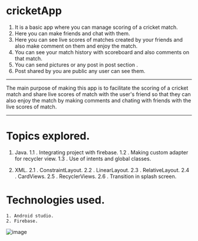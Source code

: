 # cricketApp



 1. It is a basic app where you can manage scoring of a cricket match.
 2. Here you can make friends and chat with them.
 3. Here you can see live scores of matches created by your friends and also make comment on them and enjoy the match.
 4. You can see your match history with scoreboard and also comments on that match.
 5. You can send pictures or any post in post section .
 6. Post shared by you are public any user can see them.
 
 
 ********************************************************************************************
 
   The main purpose of making this app is to facilitate the scoring of a cricket match 
   and share live scores of match with the user's friend so that they can also enjoy 
   the match by making comments and chating with friends with the live scores of match.
   
   **********************************************************************************************
   
   
   # Topics explored.
   1. Java.
     1.1 . Integrating project with firebase.
     1.2 . Making custom adapter for recycler view.
     1.3 . Use of intents and global classes.
     
   2. XML.
     2.1 . ConstraintLayout.
     2.2 . LinearLayout.
     2.3 . RelativeLayout.
     2.4 . CardViews.
     2.5 . RecyclerViews.
     2.6 . Transition in splash screen.
     
     
  # Technologies used.
    1. Android studio.
    2. Firebase.
    
   ![image](https://cloud.githubusercontent.com/assets/9053854/24495974/fbf2e0cc-1547-11e7-846c-25b5fac7f6b1.png) 
